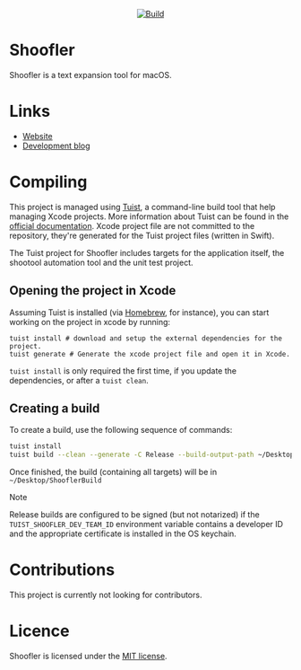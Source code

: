 <div align="center">
  
[![Build](https://github.com/xmichelo/Shoofler/actions/workflows/Build.yaml/badge.svg)](https://github.com/xmichelo/Shoofler/actions/workflows/Build.yaml)

</div>

# Shoofler

Shoofler is a text expansion tool for macOS.

# Links

- [Website](https://shoofler.app)
- [Development blog](https://blog.shoofler.app)

# Compiling

This project is managed using [Tuist](https://tuist.dev), a command-line build tool that help managing Xcode projects. More information about Tuist can be found in the [official documentation](https://docs.tuist.dev/en/guides/tuist/about). Xcode project file are not committed to the repository, they're generated for the Tuist project files (written in Swift).

The Tuist project for Shoofler includes targets for the application itself, the shootool automation tool and the unit test project.

## Opening the project in Xcode

Assuming Tuist is installed (via [Homebrew](https://brew.sh), for instance), you can start working on the project in xcode by running:

```shell
tuist install # download and setup the external dependencies for the project.
tuist generate # Generate the xcode project file and open it in Xcode.
```

`tuist install` is only required the first time, if you update the dependencies, or after a `tuist clean`.

## Creating a build

To create a build, use the following sequence of commands:

```bash
tuist install
tuist build --clean --generate -C Release --build-output-path ~/Desktop/ShooflerBuild
```

Once finished, the build (containing all targets) will be in `~/Desktop/ShooflerBuild`


> [!NOTE]
Release builds are configured to be signed (but not notarized) if the `TUIST_SHOOFLER_DEV_TEAM_ID` environment variable contains a developer ID and the appropriate certificate is installed in the OS keychain.

# Contributions

This project is currently not looking for contributors.

# Licence

Shoofler is licensed under the [MIT license](https://github.com/xmichelo/Shoofler#MIT-1-ov-file).
